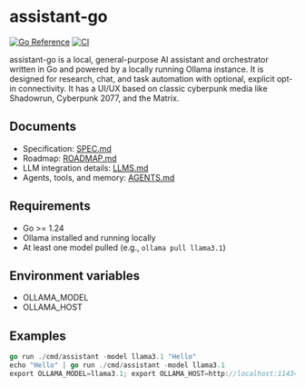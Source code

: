 # assistant-go

[![Go Reference](https://pkg.go.dev/badge/github.com/theantichris/assistant-go.svg)](https://pkg.go.dev/github.com/theantichris/assistant-go) [![CI](https://github.com/theantichris/assistant-go/actions/workflows/ci.yml/badge.svg)](https://github.com/theantichris/assistant-go/actions/workflows/ci.yml)

assistant-go is a local, general-purpose AI assistant and orchestrator written in Go and powered by a locally running Ollama instance. It is designed for research, chat, and task automation with optional, explicit opt-in connectivity. It has a UI/UX based on classic cyberpunk media like Shadowrun, Cyberpunk 2077, and the Matrix.

## Documents

- Specification: [SPEC.md](SPEC.md)
- Roadmap: [ROADMAP.md](ROADMAP.md)
- LLM integration details: [LLMS.md](LLMS.md)
- Agents, tools, and memory: [AGENTS.md](AGENTS.md)

## Requirements

- Go >= 1.24
- Ollama installed and running locally
- At least one model pulled (e.g., `ollama pull llama3.1`)

## Environment variables

- OLLAMA_MODEL
- OLLAMA_HOST

## Examples

```go
go run ./cmd/assistant -model llama3.1 "Hello"
echo "Hello" | go run ./cmd/assistant -model llama3.1
export OLLAMA_MODEL=llama3.1; export OLLAMA_HOST=http://localhost:11434; go run ./cmd/assistant "Hello from env"
```
